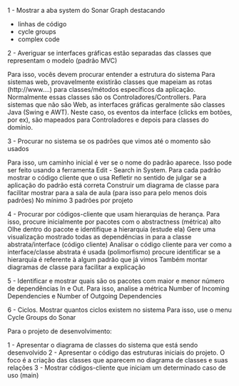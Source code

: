 1 - Mostrar a aba system do Sonar Graph destacando
- linhas de código
- cycle groups
- complex code


2 - Averiguar se interfaces gráficas estão separadas das classes que representam o modelo (padrão MVC) 

Para isso, vocês devem procurar entender a estrutura do sistema
Para sistemas web, provavelmente existirão classes que mapeiam as rotas (http://www....)
para classes/métodos específicos da aplicação. Normalmente essas classes são os Controladores/Controllers.
Para sistemas que não são Web, as interfaces gráficas geralmente são classes Java (Swing e AWT).
Neste caso, os eventos da interface (clicks em botões, por ex), são mapeados para Controladores e depois para
classes do domínio.

3 - Procurar no sistema se os padrões que vimos até o momento são usados


Para isso, um caminho inicial é ver se o nome do padrão aparece. Isso pode ser
feito usando a ferramenta Edit - Search in System.
Para cada padrão mostrar o código cliente que o usa
Refletir no sentido de julgar se a aplicação do padrão está correta
Construir um diagrama de classe para facilitar mostrar para a sala de aula (para isso para pelo menos dois padrões)
No mínimo 3 padrões por projeto

4 - Procurar por códigos-cliente que usam hierarquias de herança. 
Para isso, procure inicialmente por pacotes com o abstractness (métrica) alto
Olhe dentro do pacote e identifique a hierarquia (estude ela)
Gere uma visualização mostrado todas as dependências in para a classe abstrata/interface (código cliente)
Analisar o código cliente para ver como a interface/classe abstrata é usada (polimorfismo) 
procure identificar se a hierarquia é referente à algum padrão que já vimos
Também montar diagramas de classe para facilitar a explicação

5 - Identificar e mostrar quais são os pacotes com maior e menor número de dependências In e Out.
Para isso, analise a métrica Number of Incoming Dependencies e Number of Outgoing Dependencies 

6 - Ciclos. Mostrar quantos ciclos existem no sistema
Para isso, use o menu Cycle Groups do Sonar

Para o projeto de desenvolvimento:

1 - Apresentar o diagrama de classes do sistema que está sendo desenvolvido
2 - Apresentar o código das estruturas iniciais do projeto. O foco é a criação das classes que aparecem no diagrama de classes e suas relações
3 - Mostrar códigos-cliente que iniciam um determinado caso de uso (main)


